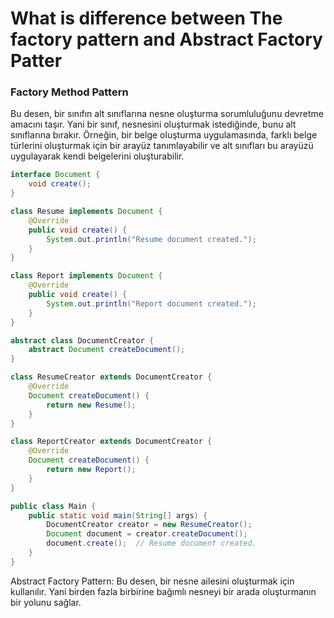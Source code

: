 # What is difference between The factory pattern and Abstract Factory Patter
### Factory Method Pattern
Bu desen, bir sınıfın alt sınıflarına nesne oluşturma sorumluluğunu devretme amacını taşır.
Yani bir sınıf, nesnesini oluşturmak istediğinde, bunu alt sınıflarına bırakır.
Örneğin, bir belge oluşturma uygulamasında, farklı belge türlerini oluşturmak için bir arayüz tanımlayabilir ve alt sınıfları bu arayüzü uygulayarak kendi belgelerini oluşturabilir.
````java
interface Document {
    void create();
}

class Resume implements Document {
    @Override
    public void create() {
        System.out.println("Resume document created.");
    }
}

class Report implements Document {
    @Override
    public void create() {
        System.out.println("Report document created.");
    }
}

abstract class DocumentCreator {
    abstract Document createDocument();
}

class ResumeCreator extends DocumentCreator {
    @Override
    Document createDocument() {
        return new Resume();
    }
}

class ReportCreator extends DocumentCreator {
    @Override
    Document createDocument() {
        return new Report();
    }
}

public class Main {
    public static void main(String[] args) {
        DocumentCreator creator = new ResumeCreator();
        Document document = creator.createDocument();
        document.create();  // Resume document created.
    }
}
````
Abstract Factory Pattern:
Bu desen, bir nesne ailesini oluşturmak için kullanılır.
Yani birden fazla birbirine bağımlı nesneyi bir arada oluşturmanın bir yolunu sağlar. 

